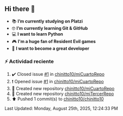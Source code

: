 ## Hi there 👋


- :books: **I’m currently studying on Platzi**
- :nerd_face: **I’m currently learning Git & GitHub**
- 💻 **I want to learn Python**
- :video_game: **I'm a huge fan of Resident Evil games**
- 🤞 **I want to become a great developer**

### :zap: Actividad reciente
<!--RECENT_ACTIVITY:start-->
1. ✔️ Closed issue [#1](https://github.com/chinitto10/miCuartoRepo/issues/1) in [chinitto10/miCuartoRepo](https://github.com/chinitto10/miCuartoRepo)<br>
2. ❗️ Opened issue [#1](https://github.com/chinitto10/miCuartoRepo/issues/1) in [chinitto10/miCuartoRepo](https://github.com/chinitto10/miCuartoRepo)<br>
3. 📔 Created new repository [chinitto10/miCuartoRepo](https://github.com/chinitto10/miCuartoRepo)<br>
4. 📔 Created new repository [chinitto10/miTercerRepo](https://github.com/chinitto10/miTercerRepo)<br>
5. ⬆️ Pushed 1 commit(s) to [chinitto10/chinitto10](https://github.com/chinitto10/chinitto10)<br>
<!--RECENT_ACTIVITY:end-->
<!--RECENT_ACTIVITY:last_update-->
Last Updated: Monday, August 25th, 2025, 12:24:33 PM
<!--RECENT_ACTIVITY:last_update_end-->

